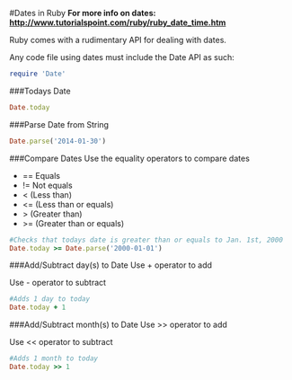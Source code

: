 #Dates in Ruby
**For more info on dates: http://www.tutorialspoint.com/ruby/ruby_date_time.htm**

Ruby comes with a rudimentary API for dealing with dates.

Any code file using dates must include the Date API as such:

```ruby
require 'Date'
```

###Todays Date
```ruby
Date.today
```

###Parse Date from String
```ruby
Date.parse('2014-01-30')
```

###Compare Dates
Use the equality operators to compare dates
- == Equals
- != Not equals
- < (Less than)
- <= (Less than or equals)
- &gt; (Greater than)
- &gt;= (Greater than or equals)

```ruby
#Checks that todays date is greater than or equals to Jan. 1st, 2000
Date.today >= Date.parse('2000-01-01')
```

###Add/Subtract day(s) to Date
Use + operator to add

Use - operator to subtract

```ruby
#Adds 1 day to today
Date.today + 1
```

###Add/Subtract month(s) to Date
Use >> operator to add

Use << operator to subtract

```ruby
#Adds 1 month to today
Date.today >> 1
```
